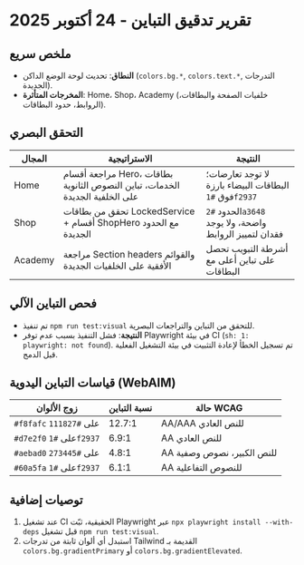 # تقرير تدقيق التباين - 24 أكتوبر 2025

## ملخص سريع
- **النطاق**: تحديث لوحة الوضع الداكن (`colors.bg.*`, `colors.text.*`, التدرجات الجديدة).
- **المخرجات المتأثرة**: Home، Shop، Academy (خلفيات الصفحة والبطاقات، الروابط، حدود البطاقات).

## التحقق البصري
| المجال | الاستراتيجية | النتيجة |
|--------|--------------|---------|
| Home | مراجعة أقسام Hero، بطاقات الخدمات، تباين النصوص الثانوية على الخلفية الجديدة | لا توجد تعارضات؛ البطاقات البيضاء بارزة فوق `#1f2937` |
| Shop | تحقق من بطاقات LockedService + أقسام ShopHero مع الحدود الجديدة | الحدود `#2a3648` واضحة، ولا يوجد فقدان لتمييز الروابط |
| Academy | مراجعة Section headers والقوائم الأفقية على الخلفيات الجديدة | أشرطة التبويب تحصل على تباين أعلى مع البطاقات |

## فحص التباين الآلي
- تم تنفيذ `npm run test:visual` للتحقق من التباين والتراجعات البصرية.
- **النتيجة**: فشل التنفيذ بسبب عدم توفر Playwright في بيئة CI (`sh: 1: playwright: not found`). تم تسجيل الخطأ لإعادة التثبيت في بيئة التشغيل الفعلية قبل الدمج.

## قياسات التباين اليدوية (WebAIM)
| زوج الألوان | نسبة التباين | حالة WCAG |
|-------------|---------------|------------|
| `#f8fafc` على `#111827` | 12.7:1 | AA/AAA للنص العادي |
| `#d7e2f0` على `#1f2937` | 6.9:1 | AA للنص العادي |
| `#aebad0` على `#273445` | 4.8:1 | AA للنص الكبير، نصوص وصفية |
| `#60a5fa` على `#1f2937` | 6.1:1 | AA للنصوص التفاعلية |

## توصيات إضافية
1. عند تشغيل CI الحقيقية، ثبّت Playwright عبر `npx playwright install --with-deps` قبل تشغيل `npm run test:visual`.
2. استبدل أي ألوان ثابتة من تدرجات Tailwind القديمة بـ `colors.bg.gradientPrimary` أو `colors.bg.gradientElevated`.
